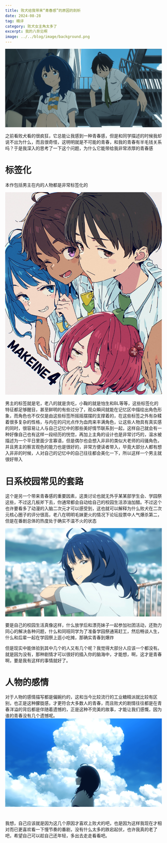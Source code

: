 ```yaml
---
title: 败犬给我带来“青春感”的原因的剖析
date: 2024-08-28
tag: 精评
category: 败犬女主角太多了
excerpt: 我的八奈见啊
image: ../../blog/image/background.png
---
```


![](../images/PixPin_2024-07-30_20-20-06.png)

<!-- more -->
之前看败犬看的很疯狂，它总能让我感到一种青春感，但是和同学描述的时候我却说不出为什么，而且很奇怪，这明明就是不可能的青春，和我的青春有半毛钱关系吗？于是我深入的思考了一下这个问题，为什么它能带给我非常浓厚的青春感
# 标签化
本作包括男主在内的人物都是非常标签化的

![](../images/0b5f1da0cd11728b635a65028efcc3cec3fd2c78.jpg)

男主的标签就是宅，老八的就是贪吃，小鞠的就是怕生和BL等等，这些标签化的特征都足够醒目，甚至鲜明的有些过分了，观众瞬间就能在记忆区中描绘出角色形象，而角色也不仅仅是由这些标签所摇摇摆摆的支撑着的，在这些标签之外有杂糅着很多复杂的性格，与内在的闪光点作为血肉来丰满角色，让这些人物具有真实感的同时，很容易让人与自己记忆中的那些美好情节联系到一起，这样自己就会有一种好像自己也有这样一段经历的恍惚，再加上主角的设计也是非常讨巧的，温水被描述为一个平日里面少言寡语，但是偶尔也会想入非非的类似大老师的闷骚角色，并且男主的察言观色的能力也是很好的，非常方便读者带入，毕竟大部分人都有想入非非的时候，人对自己的记忆中的自己往往都会美化一下，所以这样一个男主就很好带入
# 日系校园常见的套路
这个是另一个带来青春感的重要因素，这类讨论也就无外乎某某部学生会、学园祭这些，不过这几板斧下去，你通常都会自动给自己的校园生活添油加醋。不过这个也许要看多了动漫的入脑二次元才可以感受到，这也就可以解释为什么败犬在二次元核心圈子的评分很高，老八在明明毛妹更火的情况下论坛投票中人气爆杀第二，但是在番剧总体的热度处于确实不温不火的状态

![](../images/PixPin_2024-07-30_20-26-24.png)

要是自己的校园生活真像这样，什么放学后和漂亮妹子一起参加社团活动，还勠力同心的解决各种问题，什么和同班同学为了准备学园祭通宵赶工，然后畅谈人生，什么和后辈一起在学园祭上逛小吃摊，那确实青春到爆炸

但是现实中能体验到其中几个的人又有几个呢？我觉得大部分人应该一个都没有。就是因为没有，那种剧情才可以很好的插入你的脑海中，才能想，啊，这才是青春啊，要是我有这样的事情就好了。
# 人物的感情
对于人物的感情描写都是偏婉约的，这和当今比较流行的工业糖精派就比较有区别，也正是这种朦胧感，才更符合大多数人的青春，而且败犬的剧情往往都是在青春洋溢的背后都是伴随着遗憾的，正是这种不完美的故事，才能让我们感慨，因为谁的青春没有几个遗憾呢。
![](../images/PixPin_2024-07-25_23-01-32.png)
# 
我想，自己应该就是因为这几个原因才喜欢上败犬的吧，也是因为这样我现在才相对而已更喜欢看一下慢节奏的番剧，没有什么太多的跌宕起伏，也许我真的老了吧，希望自己可以趁自己还年轻，多出去走走看看吧。